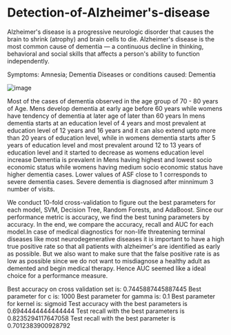 # Detection-of-Alzheimer's-disease


Alzheimer's disease is a progressive neurologic disorder that causes the brain to shrink (atrophy) and brain cells to die. Alzheimer's disease is the most common cause of dementia — a continuous decline in thinking, behavioral and social skills that affects a person's ability to function independently.

Symptoms: Amnesia; Dementia
Diseases or conditions caused: Dementia

![image](https://user-images.githubusercontent.com/51492488/126383049-7989bb80-7a5a-4414-859d-6709dbd44556.png)


Most of the cases of dementia observed in the age group of 70 - 80 years of Age.
Mens develop dementia at early age before 60 years while womens have tendency of dementia at later age of later than 60 years
In mens dementia starts at an education level of 4 years and most prevalent at education level of 12 years and 16 years and it can also extend upto more than 20 years of education level, while in womens dementia starts after 5 years of education level and most prevalent around 12 to 13 years of education level and it started to decrease as womens education level increase
Dementia is prevalent in Mens having highest and lowest socio economic status while womens having medium socio economic status have higher dementia cases.
Lower values of ASF close to 1 corresponds to severe dementia cases.
Severe dementia is diagnosed after minnimum 3 number of visits.



We conduct 10-fold cross-validation to figure out the best parameters for each model, SVM, Decision Tree, Random Forests, and AdaBoost. Since our performance metric is accuracy, we find the best tuning parameters by accuracy. In the end, we compare the accuracy, recall and AUC for each model.In case of medical diagnostics for non-life threatening terminal diseases like most neurodegenerative diseases it is important to have a high true positive rate so that all patients with alzheimer's are identified as early as possible. But we also want to make sure that the false positive rate is as low as possible since we do not want to misdiagnose a healthy adult as demented and begin medical therapy. Hence AUC seemed like a ideal choice for a performance measure.


Best accuracy on cross validation set is: 0.7445887445887445
Best parameter for c is:  1000
Best parameter for gamma is:  0.1
Best parameter for kernel is:  sigmoid
Test accuracy with the best parameters is 0.6944444444444444
Test recall with the best parameters is 0.8235294117647058
Test recall with the best parameter is 0.7012383900928792


